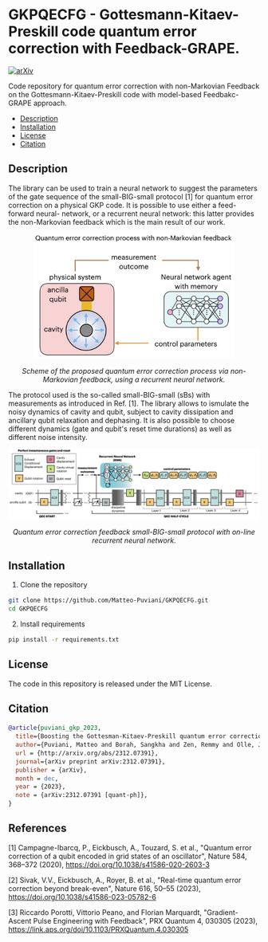 # GKPQECFG - Gottesmann-Kitaev-Preskill code quantum error correction with Feedback-GRAPE.
[![arXiv](https://img.shields.io/badge/arXiv-2312.07391-b31b1b.svg)](https://arxiv.org/abs/2312.07391)

Code repository for quantum error correction with non-Markovian Feedback on the Gottesmann-Kitaev-Preskill code with model-based Feedbakc-GRAPE approach.

- [Description](#description)
- [Installation](#installation)
- [License](#license)
- [Citation](#citation)

## Description

The library can be used to train a neural network to suggest the parameters of the gate sequence of the small-BIG-small protocol [1] for quantum error correction on a physical GKP code. It is possible to use either a feed-forward neural- network, or a recurrent neural network: this latter provides the non-Markovian feedback which is the main result of our work. 

<p align="center">
  <img src="images/scheme_GKP.png" alt="overview" width="400"/>
</p>
<p align="center">
  <em> Scheme of the proposed quantum error correction process via non-Markovian feedback, using a recurrent neural network. </em>
</p>

The protocol used is the so-called small-BIG-small (sBs) with measurements as introduced in Ref. [1]. The library allows to ismulate the noisy dynamics of cavity and qubit, subject to cavity dissipation and ancillary qubit relaxation and dephasing. It is also possible to choose different dynamics (gate and qubit's reset time durations) as well as different noise intensity.

<p align="center">
  <img src="images/scheme_QEC.png" alt="overview" width="1000"/>
</p>
<p align="center">
  <em> Quantum error correction feedback small-BIG-small protocol with on-line recurrent neural network. </em>
</p>

## Installation

1. Clone the repository

``` bash
git clone https://github.com/Matteo-Puviani/GKPQECFG.git
cd GKPQECFG
```

2. Install requirements
``` bash
pip install -r requirements.txt
```


## License

The code in this repository is released under the MIT License.


## Citation
``` bib
@article{puviani_gkp_2023,
  title={Boosting the Gottesman-Kitaev-Preskill quantum error correction with non-Markovian feedback},
  author={Puviani, Matteo and Borah, Sangkha and Zen, Remmy and Olle, Jan and Marquardt, Florian},
  url = {http://arxiv.org/abs/2312.07391},
  journal={arXiv preprint arXiv:2312.07391},
  publisher = {arXiv},
  month = dec,
  year = {2023},
  note = {arXiv:2312.07391 [quant-ph]},
}
```


## References
[1] Campagne-Ibarcq, P., Eickbusch, A., Touzard, S. et al., "Quantum error correction of a qubit encoded in grid states of an oscillator", Nature 584, 368–372 (2020), https://doi.org/10.1038/s41586-020-2603-3

[2] Sivak, V.V., Eickbusch, A., Royer, B. et al., "Real-time quantum error correction beyond break-even", Nature 616, 50–55 (2023), https://doi.org/10.1038/s41586-023-05782-6

[3] Riccardo Porotti, Vittorio Peano, and Florian Marquardt, "Gradient-Ascent Pulse Engineering with Feedback", PRX Quantum 4, 030305 (2023), https://link.aps.org/doi/10.1103/PRXQuantum.4.030305
